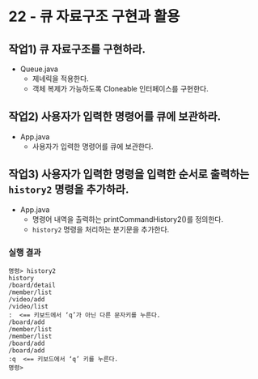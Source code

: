 # 22 - 큐 자료구조 구현과 활용

## 작업1) 큐 자료구조를 구현하라.

- Queue.java
    - 제네릭을 적용한다.
    - 객체 복제가 가능하도록 Cloneable 인터페이스를 구현한다.

## 작업2) 사용자가 입력한 명령어를 큐에 보관하라.

- App.java
    - 사용자가 입력한 명령어를 큐에 보관한다.

## 작업3) 사용자가 입력한 명령을 입력한 순서로 출력하는 `history2` 명령을 추가하라.

- App.java
    - 명령어 내역을 출력하는 printCommandHistory2()를 정의한다.
    - `history2` 명령을 처리하는 분기문을 추가한다.

### 실행 결과

```
명령> history2
history
/board/detail
/member/list
/video/add
/video/list
:  <== 키보드에서 ‘q’가 아닌 다른 문자키를 누른다.
/board/add
/member/list
/member/list
/board/add
/board/add
:q  <== 키보드에서 ‘q’ 키를 누른다.
명령>

```